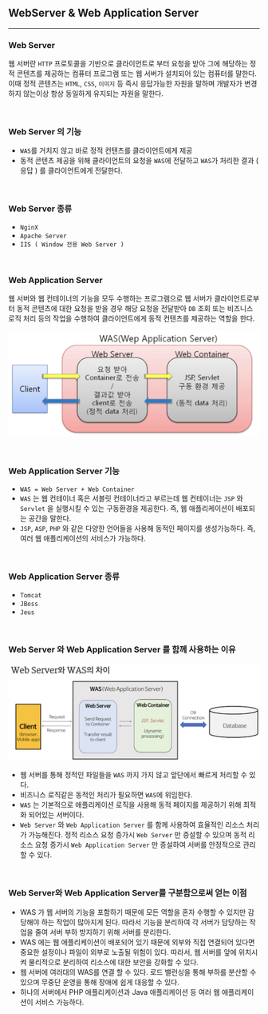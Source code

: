 ## WebServer & Web Application Server

---

### Web Server

웹 서버란 `HTTP` 프로토콜을 기반으로 클라이언트로 부터 요청을 받아 그에 해당하는 정적 콘텐츠를 제공하는 컴퓨터 프로그램 또는 웹 서버가 설치되어 있는 컴퓨터를 말한다. 이때 정적 콘텐츠는 `HTML`, `CSS`, `이미지` 등 즉시 응답가능한 자원을 말하며 개발자가 변경하지 않는이상 항상 동일하게 유지되는 자원을 말한다.

<br>

### Web Server 의 기능

- `WAS`를 거치지 않고 바로 정적 컨텐츠를 클라이언트에게 제공
- 동적 콘텐츠 제공을 위해 클라이언트의 요청을 `WAS`에 전달하고 `WAS`가 처리한 결과 ( 응답 ) 를 클라이언트에게 전달한다.

<br>

### Web Server 종류

- `NginX`
- `Apache Server`
- `IIS ( Window 전용 Web Server )`

<br>

### Web Application Server

웹 서버와 웹 컨테이너의 기능을 모두 수행하는 프로그램으로 웹 서버가 클라이언트로부터 동적 콘텐츠에 대한 요청을 받을 경우 해당 요청을 전달받아 `DB` 조회 또는 비즈니스 로직 처리 등의 작업을 수행하여 클라이언트에게 동적 컨텐츠를 제공하는 역할을 한다.

![9.png](../Minsu/img/9.png)

<br>

### Web Application Server 기능

- `WAS = Web Server + Web Container`
- `WAS` 는 웹 컨테이너 혹은 서블릿 컨테이너라고 부르는데 웹 컨테이너는 `JSP` 와 `Servlet` 을 실행시킬 수 있는 구동환경을 제공한다. 즉, 웹 애플리케이션이 배포되는 공간을 말한다.
- `JSP`, `ASP`, `PHP` 와 같은 다양한 언어들을 사용해 동적인 페이지를 생성가능하다. 즉, 여러 웹 애플리케이션의 서비스가 가능하다.

<br>

### Web Application Server 종류

- `Tomcat`
- `JBoss`
- `Jeus`

<br>

### Web Server 와 Web Application Server 를 함께 사용하는 이유

![10.png](../Minsu/img/10.png)

- 웹 서버를 통해 정적인 파일들을 `WAS` 까지 가지 않고 앞단에서 빠르게 처리할 수 있다.
- 비즈니스 로직같은 동적인 처리가 필요하면 `WAS`에 위임한다.
- `WAS` 는 기본적으로 애플리케이션 로직을 사용해 동적 페이지를 제공하기 위해 최적화 되어있는 서버이다.
- `Web Server` 와 `Web Application Server` 를 함께 사용하여 효율적인 리소스 처리가 가능해진다. 정적 리소스 요청 증가시 `Web Server` 만 증설할 수 있으며 동적 리소스 요청 증가시 `Web Application Server` 만 증설하여 서버를 안정적으로 관리할 수 있다.

<br>

### **Web Server와** Web Application Server**를 구분함으로써 얻는 이점**

- WAS 가 웹 서버의 기능을 포함하기 때문에 모든 역할을 혼자 수행할 수 있지만 감당해야 하는 작업이 많아지게 된다. 따라서 기능을 분리하여 각 서버가 담당하는 작업을 줄여 서버 부하 방지하기 위해 서버를 분리한다.
- WAS 에는 웹 애플리케이션이 배포되어 있기 때문에 외부와 직접 연결되어 있다면 중요한 설정이나 파일이 외부로 노출될 위험이 있다. 따라서, 웹 서버를 앞에 위치시켜 물리적으로 분리하여 리소스에 대한 보안을 강화할 수 있다.
- 웹 서버에 여러대의 WAS를 연결 할 수 있다. 로드 밸런싱을 통해 부하를 분산할 수 있으며 무중단 운영을 통해 장애에 쉽게 대응할 수 있다.
- 하나의 서버에서 PHP 애플리케이션과 Java 애플리케이션 등 여러 웹 애플리케이션이 서비스 가능하다.
